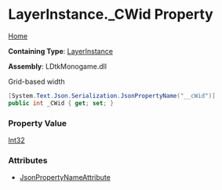 # LayerInstance\.\_CWid Property

[Home](../../../README.md)

**Containing Type**: [LayerInstance](../README.md)

**Assembly**: LDtkMonogame\.dll

  
 Grid\-based width 

```csharp
[System.Text.Json.Serialization.JsonPropertyName("__cWid")]
public int _CWid { get; set; }
```

### Property Value

[Int32](https://docs.microsoft.com/en-us/dotnet/api/system.int32)

### Attributes

* [JsonPropertyNameAttribute](https://docs.microsoft.com/en-us/dotnet/api/system.text.json.serialization.jsonpropertynameattribute)

